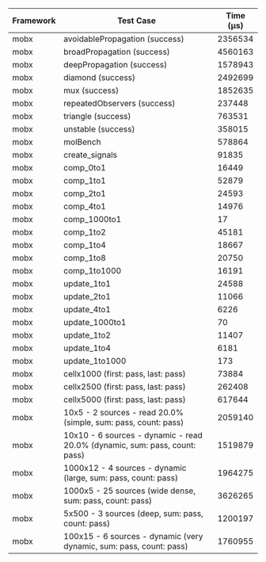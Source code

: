 | Framework | Test Case | Time (μs) |
| --- | --- | --- |
| mobx | avoidablePropagation (success) | 2356534 |
| mobx | broadPropagation (success) | 4560163 |
| mobx | deepPropagation (success) | 1578943 |
| mobx | diamond (success) | 2492699 |
| mobx | mux (success) | 1852635 |
| mobx | repeatedObservers (success) | 237448 |
| mobx | triangle (success) | 763531 |
| mobx | unstable (success) | 358015 |
| mobx | molBench | 578864 |
| mobx | create_signals | 91835 |
| mobx | comp_0to1 | 16449 |
| mobx | comp_1to1 | 52879 |
| mobx | comp_2to1 | 24593 |
| mobx | comp_4to1 | 14976 |
| mobx | comp_1000to1 | 17 |
| mobx | comp_1to2 | 45181 |
| mobx | comp_1to4 | 18667 |
| mobx | comp_1to8 | 20750 |
| mobx | comp_1to1000 | 16191 |
| mobx | update_1to1 | 24588 |
| mobx | update_2to1 | 11066 |
| mobx | update_4to1 | 6226 |
| mobx | update_1000to1 | 70 |
| mobx | update_1to2 | 11407 |
| mobx | update_1to4 | 6181 |
| mobx | update_1to1000 | 173 |
| mobx | cellx1000 (first: pass, last: pass) | 73884 |
| mobx | cellx2500 (first: pass, last: pass) | 262408 |
| mobx | cellx5000 (first: pass, last: pass) | 617644 |
| mobx | 10x5 - 2 sources - read 20.0% (simple, sum: pass, count: pass) | 2059140 |
| mobx | 10x10 - 6 sources - dynamic - read 20.0% (dynamic, sum: pass, count: pass) | 1519879 |
| mobx | 1000x12 - 4 sources - dynamic (large, sum: pass, count: pass) | 1964275 |
| mobx | 1000x5 - 25 sources (wide dense, sum: pass, count: pass) | 3626265 |
| mobx | 5x500 - 3 sources (deep, sum: pass, count: pass) | 1200197 |
| mobx | 100x15 - 6 sources - dynamic (very dynamic, sum: pass, count: pass) | 1760955 |
